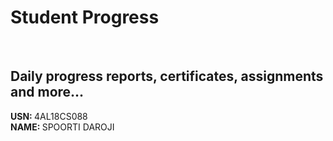 # Student Progress
<br>

## Daily progress reports, certificates, assignments and more...

<b> USN: </b> 4AL18CS088    <br>
<b> NAME: </b>  SPOORTI DAROJI
